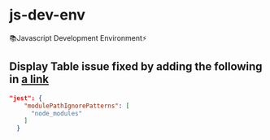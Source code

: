 # js-dev-env
:books:Javascript Development Environment:zap:

## Display Table issue fixed by adding the following in [a link](https://github.com/kenkarolz99/js-dev-env/blob/master/package.json)

```json
"jest": {
    "modulePathIgnorePatterns": [
      "node_modules"
    ]
  }
  ```

